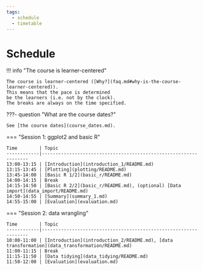 ```yaml
---
tags:
  - schedule
  - timetable
---
```


# Schedule

!!! info "The course is learner-centered"

    The course is learner-centered ([Why?](faq.md#why-is-the-course-learner-centered)).
    This means that the pace is determined
    be the learners (i.e. not by the clock).
    The breaks are always on the time specified.

???- question "What are the course dates?"

    See [the course dates](course_dates.md).

<!-- markdownlint-disable MD013 --><!-- Tables cannot be split up over lines, hence will break 80 characters per line -->

=== "Session 1: ggplot2 and basic R"

    Time        | Topic
    ------------|-----------------------------------------------------------------
    13:00-13:15 | [Introduction](introduction_1/README.md)
    13:15-13:45 | [Plotting](plotting/README.md)
    13:45-14:00 | [Basic R 1/2](basic_r/README.md)
    14:00-14:15 | Break
    14:15-14:50 | [Basic R 2/2](basic_r/README.md), (optional) [Data import](data_import/README.md)
    14:50-14:55 | [Summary](summary_1.md)
    14:55-15:00 | [Evaluation](evaluation.md)

=== "Session 2: data wrangling"

    Time        | Topic
    ------------|-----------------------------------------------------------------
    10:00-11:00 | [Introduction](introduction_2/README.md), [data transformation](data_transformation/README.md)
    11:00-11:15 | Break
    11:15-11:50 | [Data tidying](data_tidying/README.md)
    11:50-12:00 | [Evaluation](evaluation.md)

<!-- markdownlint-enable MD013 -->
